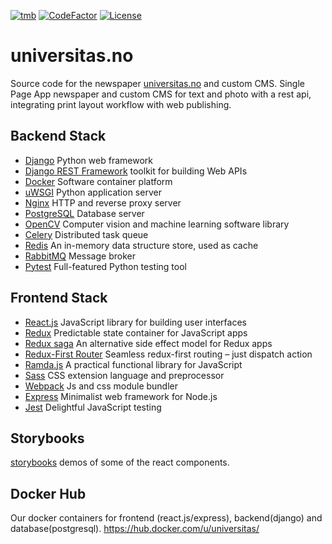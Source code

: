 [![tmb]][travis]
[![CodeFactor](https://www.codefactor.io/repository/github/universitas/universitas.no/badge)](https://www.codefactor.io/repository/github/universitas/universitas.no)
[![License](https://img.shields.io/badge/License-Apache%202.0-blue.svg)](./LICENSE)

# universitas.no

Source code for the newspaper [universitas.no][universitas] and custom CMS.
Single Page App newspaper and custom CMS for text and photo with a rest api,
integrating print layout workflow with web publishing.

## Backend Stack

- [Django](https://www.djangoproject.com/) Python web framework
- [Django REST Framework](https://www.django-rest-framework.org/) toolkit for building Web APIs
- [Docker](https://www.docker.com/) Software container platform
- [uWSGI](https://uwsgi-docs.readthedocs.io/en/latest/) Python application server
- [Nginx](https://nginx.org) HTTP and reverse proxy server
- [PostgreSQL](https://www.postgresql.org) Database server
- [OpenCV](https://opencv.org) Computer vision and machine learning software library
- [Celery](http://www.celeryproject.org/) Distributed task queue
- [Redis](https://redis.io) An in-memory data structure store, used as cache
- [RabbitMQ](https://www.rabbitmq.com/) Message broker
- [Pytest](https://docs.pytest.org/en/latest/index.html) Full-featured Python testing tool

## Frontend Stack

- [React.js](https://reactjs.org/) JavaScript library for building user interfaces
- [Redux](https://redux.js.org/) Predictable state container for JavaScript apps
- [Redux saga](https://redux-saga.js.org/) An alternative side effect model for Redux apps
- [Redux-First Router](https://github.com/faceyspacey/redux-first-router) Seamless redux-first routing – just dispatch action
- [Ramda.js](https://ramdajs.com/) A practical functional library for JavaScript
- [Sass](https://sass-lang.com/) CSS extension language and preprocessor
- [Webpack](https://webpack.js.org/) Js and css module bundler
- [Express](https://expressjs.com/) Minimalist web framework for Node.js
- [Jest](https://jestjs.io/) Delightful JavaScript testing

## Storybooks

[storybooks](https://universitas.github.io/universitas.no/) demos of some of the
react components.

## Docker Hub

Our docker containers for frontend (react.js/express), backend(django) and database(postgresql).
https://hub.docker.com/u/universitas/

[tmb]: https://travis-ci.org/universitas/universitas.no.svg?branch=master
[tdb]: https://travis-ci.org/universitas/universitas.no.svg?branch=develop
[travis]: https://travis-ci.org/universitas/universitas.no
[universitas]: https://universitas.no
